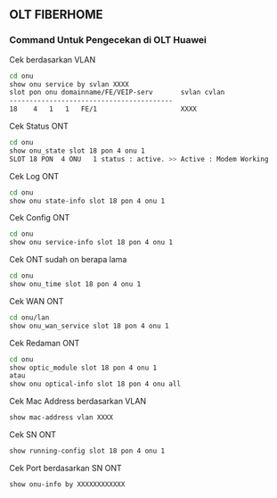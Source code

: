 ## OLT FIBERHOME
### Command Untuk Pengecekan di OLT Huawei
Cek berdasarkan VLAN
````bash
cd onu
show onu service by svlan XXXX
slot pon onu domainname/FE/VEIP-serv       svlan cvlan 
----------------------------------------- 
18    4   1   1   FE/1                     XXXX
````
Cek Status ONT
````bash
cd onu
show onu_state slot 18 pon 4 onu 1
SLOT 18 PON  4 ONU   1 status : active. >> Active : Modem Working
````
Cek Log ONT
````bash
cd onu
show onu state-info slot 18 pon 4 onu 1
````
Cek Config ONT
````bash
cd onu
show onu service-info slot 18 pon 4 onu 1
````
Cek ONT sudah on berapa lama
````bash
cd onu
show onu_time slot 18 pon 4 onu 1
````
Cek WAN ONT
````bash
cd onu/lan
show onu_wan_service slot 18 pon 4 onu 1
````
Cek Redaman ONT
````bash
cd onu
show optic_module slot 18 pon 4 onu 1
atau
show onu optical-info slot 18 pon 4 onu all
````
Cek Mac Address berdasarkan VLAN
````bash
show mac-address vlan XXXX
````
Cek SN ONT
````bash
show running-config slot 18 pon 4 onu 1
````
Cek Port berdasarkan SN ONT
````bash
show onu-info by XXXXXXXXXXXX
````
